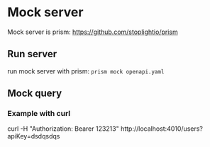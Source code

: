 # Mock server
Mock server is prism: https://github.com/stoplightio/prism

## Run server
run mock server with prism: 
`prism mock openapi.yaml`

## Mock query
### Example with curl
curl -H "Authorization: Bearer 123213" http://localhost:4010/users?apiKey=dsdqsdqs
